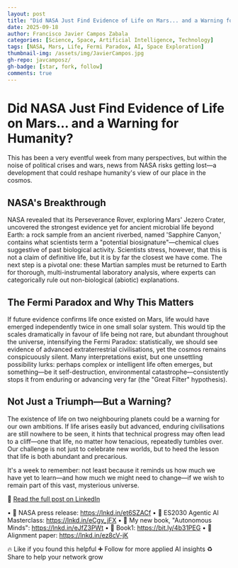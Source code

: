 ```yaml
---
layout: post
title: "Did NASA Just Find Evidence of Life on Mars... and a Warning for Humanity?"
date: 2025-09-18
author: Francisco Javier Campos Zabala
categories: [Science, Space, Artificial Intelligence, Technology]
tags: [NASA, Mars, Life, Fermi Paradox, AI, Space Exploration]
thumbnail-img: /assets/img/JavierCampos.jpg
gh-repo: javcamposz/
gh-badge: [star, fork, follow]
comments: true
---
```


# Did NASA Just Find Evidence of Life on Mars... and a Warning for Humanity?

This has been a very eventful week from many perspectives, but within the noise of political crises and wars, news from NASA risks getting lost—a development that could reshape humanity's view of our place in the cosmos.

## NASA's Breakthrough

NASA revealed that its Perseverance Rover, exploring Mars' Jezero Crater, uncovered the strongest evidence yet for ancient microbial life beyond Earth: a rock sample from an ancient riverbed, named 'Sapphire Canyon,' contains what scientists term a "potential biosignature"—chemical clues suggestive of past biological activity. Scientists stress, however, that this is not a claim of definitive life, but it is by far the closest we have come. The next step is a pivotal one: these Martian samples must be returned to Earth for thorough, multi-instrumental laboratory analysis, where experts can categorically rule out non-biological (abiotic) explanations.

## The Fermi Paradox and Why This Matters

If future evidence confirms life once existed on Mars, life would have emerged independently twice in one small solar system. This would tip the scales dramatically in favour of life being not rare, but abundant throughout the universe, intensifying the Fermi Paradox: statistically, we should see evidence of advanced extraterrestrial civilisations, yet the cosmos remains conspicuously silent. Many interpretations exist, but one unsettling possibility lurks: perhaps complex or intelligent life often emerges, but something—be it self-destruction, environmental catastrophe—consistently stops it from enduring or advancing very far (the "Great Filter" hypothesis).

## Not Just a Triumph—But a Warning?

The existence of life on two neighbouring planets could be a warning for our own ambitions. If life arises easily but advanced, enduring civilisations are still nowhere to be seen, it hints that technical progress may often lead to a cliff—one that life, no matter how tenacious, repeatedly tumbles over. Our challenge is not just to celebrate new worlds, but to heed the lesson that life is both abundant and precarious.

It's a week to remember: not least because it reminds us how much we have yet to learn—and how much we might need to change—if we wish to remain part of this vast, mysterious universe.

🔗 [Read the full post on LinkedIn](https://www.linkedin.com/in/camposjavier/)

• 🔗 NASA press release: https://lnkd.in/et6SZACf
• 🔗 ES2030 Agentic AI Masterclass: https://lnkd.in/eCgy_jFX
• 🔗 My new book, "Autonomous Minds": https://lnkd.in/eJfZ3PWt
• 🔗 Book1: https://bit.ly/4b31PEG
• 🔗 Alignment paper: https://lnkd.in/ez8cV-jK

🔥 Like if you found this helpful
➕ Follow for more applied AI insights
♻️ Share to help your network grow
